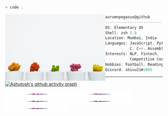 
```zsh
> code .
```

<img align="left" src="scott-webb-GQD3Av_9A88-unsplash.jpg" alt="picture" width="320" /> 

```csharp
aurumnpegasus@github
-------------------------
OS: Elementary OS
Shell: zsh 5.8
Location: Mumbai, India
Languages: JavaScript, Python,
           C, C++. Assembly
Interests: NLP, Fintech,
           Competitive Coding
Hobbies: Football, Reading
Discord: shivu21#2065
```
---

[![Ashutosh's github activity graph](https://activity-graph.herokuapp.com/graph?username=aurumnpegasus&bg_color=F4F5F7&line=9800E4&color=545151&hide_border=true)](https://github.com/ashutosh00710/github-readme-activity-graph)

<p align="left">
  <img  src="carol-lima-QQksFbzUgfU-unsplash.jpg" width="200" height="20" /><img  src="carol-lima-QQksFbzUgfU-unsplash.jpg" width="200" height="20" /><img  src="carol-lima-QQksFbzUgfU-unsplash.jpg" width="200" height="20" /><img  src="carol-lima-QQksFbzUgfU-unsplash.jpg" width="200" height="20" /><img  src="carol-lima-QQksFbzUgfU-unsplash.jpg" width="200" height="20" />
</p>
